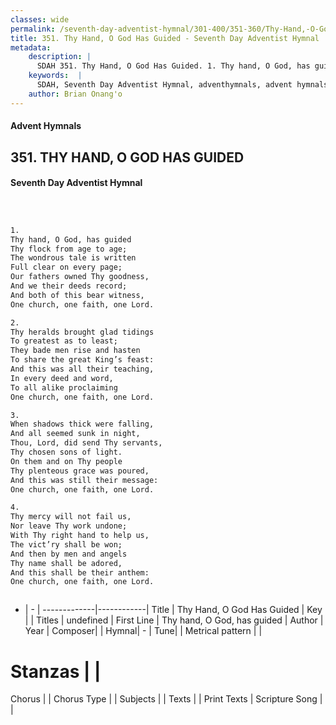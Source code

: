 ```yaml
---
classes: wide
permalink: /seventh-day-adventist-hymnal/301-400/351-360/Thy-Hand,-O-God-Has-Guided/
title: 351. Thy Hand, O God Has Guided - Seventh Day Adventist Hymnal
metadata:
    description: |
      SDAH 351. Thy Hand, O God Has Guided. 1. Thy hand, O God, has guided Thy flock from age to age; The wondrous tale is written Full clear on every page; Our fathers owned Thy goodness, And we their deeds record; And both of this bear witness, One church, one faith, one Lord.
    keywords:  |
      SDAH, Seventh Day Adventist Hymnal, adventhymnals, advent hymnals, Thy Hand, O God Has Guided, Thy hand, O God, has guided 
    author: Brian Onang'o
---
```


#### Advent Hymnals
## 351. THY HAND, O GOD HAS GUIDED
#### Seventh Day Adventist Hymnal

```txt



1.
Thy hand, O God, has guided
Thy flock from age to age;
The wondrous tale is written
Full clear on every page;
Our fathers owned Thy goodness,
And we their deeds record;
And both of this bear witness,
One church, one faith, one Lord.

2.
Thy heralds brought glad tidings
To greatest as to least;
They bade men rise and hasten
To share the great King’s feast:
And this was all their teaching,
In every deed and word,
To all alike proclaiming
One church, one faith, one Lord.

3.
When shadows thick were falling,
And all seemed sunk in night,
Thou, Lord, did send Thy servants,
Thy chosen sons of light.
On them and on Thy people
Thy plenteous grace was poured,
And this was still their message:
One church, one faith, one Lord.

4.
Thy mercy will not fail us,
Nor leave Thy work undone;
With Thy right hand to help us,
The vict’ry shall be won;
And then by men and angels
Thy name shall be adored,
And this shall be their anthem:
One church, one faith, one Lord.



```

- |   -  |
-------------|------------|
Title | Thy Hand, O God Has Guided |
Key |  |
Titles | undefined |
First Line | Thy hand, O God, has guided |
Author | 
Year | 
Composer|  |
Hymnal|  - |
Tune|  |
Metrical pattern | |
# Stanzas |  |
Chorus |  |
Chorus Type |  |
Subjects |  |
Texts |  |
Print Texts | 
Scripture Song |  |
  
